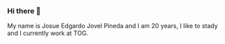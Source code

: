 ### Hi there 👋
My name is Josue Edgardo Jovel Pineda and I am 20 years, I like to stady and I currently work at TOG.

<!--
**JosuePineda198/JosuePineda198** is a ✨ _special_ ✨ repository because its `README.md` (this file) appears on your GitHub profile.

Here are some ideas to get you started:

- 🔭 I’m currently working on ...
- 🌱 I’m currently learning ...
- 👯 I’m looking to collaborate on ...
- 🤔 I’m looking for help with ...
- 💬 Ask me about ...
- 📫 How to reach me: ...
- 😄 Pronouns: ...
- ⚡ Fun fact: ...
-->

